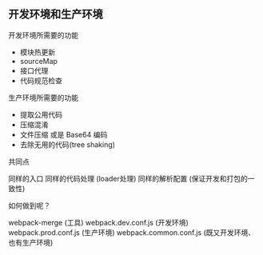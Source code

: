 ## 开发环境和生产环境

开发环境所需要的功能
- 模块热更新
- sourceMap
- 接口代理
- 代码规范检查

生产环境所需要的功能
- 提取公用代码
- 压缩混淆
- 文件压缩 或是 Base64 编码
- 去除无用的代码(tree shaking)

共同点

同样的入口
同样的代码处理 (loader处理)
同样的解析配置 (保证开发和打包的一致性)

如何做到呢？

webpack-merge (工具)
webpack.dev.conf.js (开发环境)
webpack.prod.conf.js (生产环境)
webpack.common.conf.js  (既又开发环境、也有生产环境)
